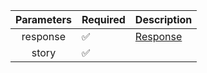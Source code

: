 | Parameters | Required           | Description             |
|:----------:|--------------------|-------------------------|
|  response  | :white_check_mark: | [Response](Response.md) |
|   story    | :white_check_mark: |                         |